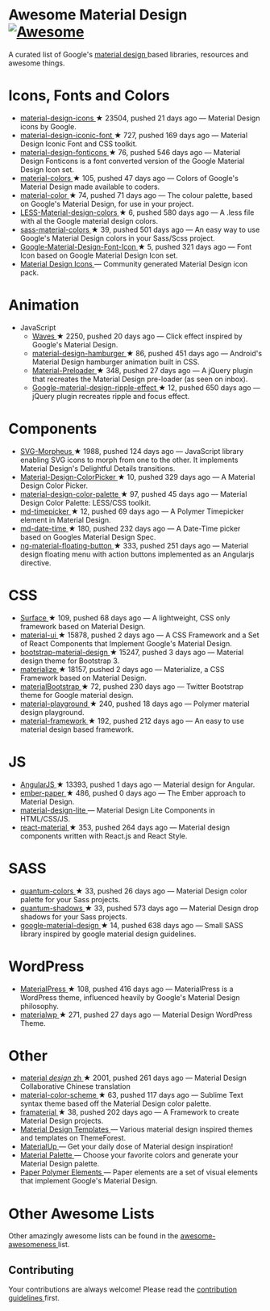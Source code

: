 <h1>
 Awesome Material Design
 <a href="https://github.com/sindresorhus/awesome">
  <img alt="Awesome" src="https://cdn.rawgit.com/sindresorhus/awesome/d7305f38d29fed78fa85652e3a63e154dd8e8829/media/badge.svg"/>
 </a>
</h1>
<p>
 A curated list of Google's
 <a href="http://www.google.com/design/spec">
  material design
 </a>
 based libraries, resources and awesome things.
</p>
<h1>
 Icons, Fonts and Colors
</h1>
<ul>
 <li>
  <a href="https://github.com/google/material-design-icons">
   material-design-icons
  </a>
  <span>
   &#9733 23504, pushed 21 days ago
  </span>
  — Material Design icons by Google.
 </li>
 <li>
  <a href="https://github.com/zavoloklom/material-design-iconic-font">
   material-design-iconic-font
  </a>
  <span>
   &#9733 727, pushed 169 days ago
  </span>
  — Material Design Iconic Font and CSS toolkit.
 </li>
 <li>
  <a href="https://github.com/designjockey/material-design-fonticons">
   material-design-fonticons
  </a>
  <span>
   &#9733 76, pushed 546 days ago
  </span>
  — Material Design Fonticons is a font converted version of the Google Material Design Icon set.
 </li>
 <li>
  <a href="https://github.com/shuhei/material-colors">
   material-colors
  </a>
  <span>
   &#9733 105, pushed 47 days ago
  </span>
  — Colors of Google's Material Design made available to coders.
 </li>
 <li>
  <a href="https://github.com/mrmlnc/material-color">
   material-color
  </a>
  <span>
   &#9733 74, pushed 71 days ago
  </span>
  — The colour palette, based on Google's Material Design, for use in your project.
 </li>
 <li>
  <a href="https://github.com/tisign/LESS-Material-design-colors">
   LESS-Material-design-colors
  </a>
  <span>
   &#9733 6, pushed 580 days ago
  </span>
  — A .less file with al the Google material design colors.
 </li>
 <li>
  <a href="https://github.com/minusfive/sass-material-colors">
   sass-material-colors
  </a>
  <span>
   &#9733 39, pushed 501 days ago
  </span>
  — An easy way to use Google's Material Design colors in your Sass/Scss project.
 </li>
 <li>
  <a href="https://github.com/Seb-L/Google-Material-Design-Font-Icon">
   Google-Material-Design-Font-Icon
  </a>
  <span>
   &#9733 5, pushed 321 days ago
  </span>
  — Font Icon based on Google Material Design Icon set.
 </li>
 <li>
  <a href="https://materialdesignicons.com/">
   Material Design Icons
  </a>
  — Community generated Material Design icon pack.
 </li>
</ul>
<h1>
 Animation
</h1>
<ul>
 <li>
  JavaScript
  <ul>
   <li>
    <a href="https://github.com/fians/Waves">
     Waves
    </a>
    <span>
     &#9733 2250, pushed 20 days ago
    </span>
    — Click effect inspired by Google's Material Design.
   </li>
   <li>
    <a href="https://github.com/swirlycheetah/material-design-hamburger">
     material-design-hamburger
    </a>
    <span>
     &#9733 86, pushed 451 days ago
    </span>
    — Android's Material Design hamburger animation built in CSS.
   </li>
   <li>
    <a href="https://github.com/aarondo/Material-Preloader">
     Material-Preloader
    </a>
    <span>
     &#9733 348, pushed 27 days ago
    </span>
    — A jQuery plugin that recreates the Material Design pre-loader (as seen on inbox).
   </li>
   <li>
    <a href="https://github.com/ninox92/Google-material-design-ripple-effect">
     Google-material-design-ripple-effect
    </a>
    <span>
     &#9733 12, pushed 650 days ago
    </span>
    — jQuery plugin recreates ripple and focus effect.
   </li>
  </ul>
 </li>
</ul>
<h1>
 Components
</h1>
<ul>
 <li>
  <a href="https://github.com/alexk111/SVG-Morpheus">
   SVG-Morpheus
  </a>
  <span>
   &#9733 1988, pushed 124 days ago
  </span>
  — JavaScript library enabling SVG icons to morph from one to the other. It implements Material Design's Delightful Details transitions.
 </li>
 <li>
  <a href="https://github.com/Fraina/Material-Design-ColorPicker">
   Material-Design-ColorPicker
  </a>
  <span>
   &#9733 10, pushed 329 days ago
  </span>
  — A Material Design Color Picker.
 </li>
 <li>
  <a href="https://github.com/zavoloklom/material-design-color-palette">
   material-design-color-palette
  </a>
  <span>
   &#9733 97, pushed 45 days ago
  </span>
  — Material Design Color Palette: LESS/CSS toolkit.
 </li>
 <li>
  <a href="https://github.com/dotlouis/md-timepicker">
   md-timepicker
  </a>
  <span>
   &#9733 12, pushed 69 days ago
  </span>
  — A Polymer Timepicker element in Material Design.
 </li>
 <li>
  <a href="https://github.com/SimeonC/md-date-time">
   md-date-time
  </a>
  <span>
   &#9733 180, pushed 232 days ago
  </span>
  — A Date-Time picker based on Googles Material Design Spec.
 </li>
 <li>
  <a href="https://github.com/nobitagit/ng-material-floating-button">
   ng-material-floating-button
  </a>
  <span>
   &#9733 333, pushed 251 days ago
  </span>
  — Material design floating menu with action buttons implemented as an Angularjs directive.
 </li>
</ul>
<h1>
 CSS
</h1>
<ul>
 <li>
  <a href="https://github.com/mildrenben/surface">
   Surface
  </a>
  <span>
   &#9733 109, pushed 68 days ago
  </span>
  — A lightweight, CSS only framework based on Material Design.
 </li>
 <li>
  <a href="https://github.com/callemall/material-ui">
   material-ui
  </a>
  <span>
   &#9733 15878, pushed 2 days ago
  </span>
  — A CSS Framework and a Set of React Components that Implement Google's Material Design.
 </li>
 <li>
  <a href="https://github.com/FezVrasta/bootstrap-material-design">
   bootstrap-material-design
  </a>
  <span>
   &#9733 15247, pushed 3 days ago
  </span>
  — Material design theme for Bootstrap 3.
 </li>
 <li>
  <a href="https://github.com/Dogfalo/materialize">
   materialize
  </a>
  <span>
   &#9733 18157, pushed 2 days ago
  </span>
  — Materialize, a CSS Framework based on Material Design.
 </li>
 <li>
  <a href="https://github.com/throrin19/materialBootstrap">
   materialBootstrap
  </a>
  <span>
   &#9733 72, pushed 230 days ago
  </span>
  — Twitter Bootstrap theme for Google material design.
 </li>
 <li>
  <a href="https://github.com/ebidel/material-playground">
   material-playground
  </a>
  <span>
   &#9733 240, pushed 18 days ago
  </span>
  — Polymer material design playground.
 </li>
 <li>
  <a href="https://github.com/nt1m/material-framework">
   material-framework
  </a>
  <span>
   &#9733 192, pushed 212 days ago
  </span>
  — An easy to use material design based framework.
 </li>
</ul>
<h1>
 JS
</h1>
<ul>
 <li>
  <a href="https://github.com/angular/material">
   AngularJS
  </a>
  <span>
   &#9733 13393, pushed 1 days ago
  </span>
  — Material design for Angular.
 </li>
 <li>
  <a href="https://github.com/miguelcobain/ember-paper">
   ember-paper
  </a>
  <span>
   &#9733 486, pushed 0 days ago
  </span>
  — The Ember approach to Material Design.
 </li>
 <li>
  <a href="https://github.com/google/material-design-lite/">
   material-design-lite
  </a>
  — Material Design Lite Components in HTML/CSS/JS.
 </li>
 <li>
  <a href="https://github.com/BerkeleyTrue/react-material">
   react-material
  </a>
  <span>
   &#9733 353, pushed 264 days ago
  </span>
  — Material design components written with React.js and React Style.
 </li>
</ul>
<h1>
 SASS
</h1>
<ul>
 <li>
  <a href="https://github.com/nkpfstr/quantum-colors">
   quantum-colors
  </a>
  <span>
   &#9733 33, pushed 26 days ago
  </span>
  — Material Design color palette for your Sass projects.
 </li>
 <li>
  <a href="https://github.com/nkpfstr/quantum-shadows">
   quantum-shadows
  </a>
  <span>
   &#9733 33, pushed 573 days ago
  </span>
  — Material Design drop shadows for your Sass projects.
 </li>
 <li>
  <a href="https://github.com/axyz/google-material-design">
   google-material-design
  </a>
  <span>
   &#9733 14, pushed 638 days ago
  </span>
  — Small SASS library inspired by google material design guidelines.
 </li>
</ul>
<h1>
 WordPress
</h1>
<ul>
 <li>
  <a href="https://github.com/alexpatin/MaterialPress">
   MaterialPress
  </a>
  <span>
   &#9733 108, pushed 416 days ago
  </span>
  — MaterialPress is a WordPress theme, influenced heavily by Google's Material Design philosophy.
 </li>
 <li>
  <a href="https://github.com/braginteractive/materialwp">
   materialwp
  </a>
  <span>
   &#9733 271, pushed 27 days ago
  </span>
  — Material Design WordPress Theme.
 </li>
</ul>
<h1>
 Other
</h1>
<ul>
 <li>
  <a href="https://github.com/1sters/material_design_zh">
   material
   <em>
    design
   </em>
   zh
  </a>
  <span>
   &#9733 2001, pushed 261 days ago
  </span>
  — Material Design Collaborative Chinese translation
 </li>
 <li>
  <a href="https://github.com/paradox41/material-color-scheme">
   material-color-scheme
  </a>
  <span>
   &#9733 63, pushed 117 days ago
  </span>
  — Sublime Text syntax theme based off the Material Design color palette.
 </li>
 <li>
  <a href="https://github.com/Framaterial/framaterial">
   framaterial
  </a>
  <span>
   &#9733 38, pushed 202 days ago
  </span>
  — A Framework to create Material Design projects.
 </li>
 <li>
  <a href="http://themeforest.net/tags/material%20design">
   Material Design Templates
  </a>
  — Various material design inspired themes and templates on ThemeForest.
 </li>
 <li>
  <a href="http://www.materialup.com/">
   MaterialUp
  </a>
  — Get your daily dose of Material design inspiration!
 </li>
 <li>
  <a href="http://www.materialpalette.com/">
   Material Palette
  </a>
  — Choose your favorite colors and generate your Material Design palette.
 </li>
 <li>
  <a href="https://elements.polymer-project.org/browse?package=paper-elements">
   Paper Polymer Elements
  </a>
  — Paper elements are a set of visual elements that implement Google's Material Design.
 </li>
</ul>
<h1>
 Other Awesome Lists
</h1>
<p>
 Other amazingly awesome lists can be found in the
 <a href="https://github.com/bayandin/awesome-awesomeness">
  awesome-awesomeness
 </a>
 list.
</p>
<h2>
 Contributing
</h2>
<p>
 Your contributions are always welcome! Please read the
 <a href="contributing.md">
  contribution guidelines
 </a>
 first.
</p>
